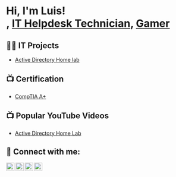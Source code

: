 <h1>Hi, I'm Luis! <br/><a href="https://github.com/joshmadakor1"></a>, <a href="https://www.linkedin.com/in/joshmadakor/">IT Helpdesk Technician</a>, <a href="https://www.youtube.com/c/joshmadakor">Gamer</a></h1>

<h2>👨‍💻 IT Projects</h2>

  - [Active Directory Home lab](https://github.com/joshmadakor1/Algorithms-Practice)
<h2>📺 Certification</h2>

- [CompTIA A+](https://www.credly.com/badges/c40f5432-495e-4fa1-989b-3b27f2acf61e/public_url)

<h2>📺 Popular YouTube Videos</h2>

- [Active Directory Home Lab](https://www.youtube.com/watch?v=a83ASGn_V_s)

<h2> 🤳 Connect with me:</h2>

[<img align="left" alt="JoshMadakor | YouTube" width="22px" src="https://cdn.jsdelivr.net/npm/simple-icons@v3/icons/youtube.svg" />][youtube]
[<img align="left" alt="JoshMadakor | Twitter" width="22px" src="https://cdn.jsdelivr.net/npm/simple-icons@v3/icons/twitter.svg" />][twitter]
[<img align="left" alt="JoshMadakor | LinkedIn" width="22px" src="https://cdn.jsdelivr.net/npm/simple-icons@v3/icons/linkedin.svg" />][linkedin]
[<img align="left" alt="JoshMadakor | Instagram" width="22px" src="https://cdn.jsdelivr.net/npm/simple-icons@v3/icons/instagram.svg" />][instagram]

[twitter]: https://twitter.com/joshmadakor
[youtube]: https://www.youtube.com/c/joshmadakor
[instagram]: https://www.instagram.com/joshmadakor/
[linkedin]: https://linkedin.com/in/joshmadakor

<!--
**joshmadakor1/joshmadakor1** is a ✨ _special_ ✨ repository because its `README.md` (this file) appears on your GitHub profile.

Here are some ideas to get you started:

- 🔭 I’m currently working on ...
- 🌱 I’m currently learning ...
- 👯 I’m looking to collaborate on ...
- 🤔 I’m looking for help with ...
- 💬 Ask me about ...
- 📫 How to reach me: ...
- 😄 Pronouns: ...
- ⚡ Fun fact: ...
-->
